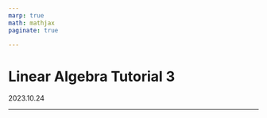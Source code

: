 ```yaml
---
marp: true
math: mathjax
paginate: true

---
```


# Linear Algebra Tutorial 3
2023.10.24

---















